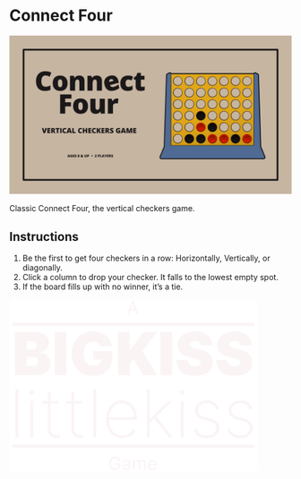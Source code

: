 # Connect Four

![game thumbnail graphic](public/assets/thumbnail.png)

Classic Connect Four, the vertical checkers game.

## Instructions

1. Be the first to get four checkers in a row: Horizontally, Vertically, or diagonally.
2. Click a column to drop your checker. It falls to the lowest empty spot.
3. If the board fills up with no winner, it’s a tie.

![studio logo](public/assets/studio-logo.png)
